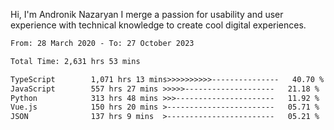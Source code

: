 Hi, I'm Andronik Nazaryan
I merge a passion for usability and user experience with technical knowledge to create cool digital experiences.


<!--START_SECTION:waka-->

```txt
From: 28 March 2020 - To: 27 October 2023

Total Time: 2,631 hrs 53 mins

TypeScript        1,071 hrs 13 mins>>>>>>>>>>---------------   40.70 %
JavaScript        557 hrs 27 mins >>>>>--------------------   21.18 %
Python            313 hrs 48 mins >>>----------------------   11.92 %
Vue.js            150 hrs 20 mins >------------------------   05.71 %
JSON              137 hrs 9 mins  >------------------------   05.21 %
```

<!--END_SECTION:waka-->
